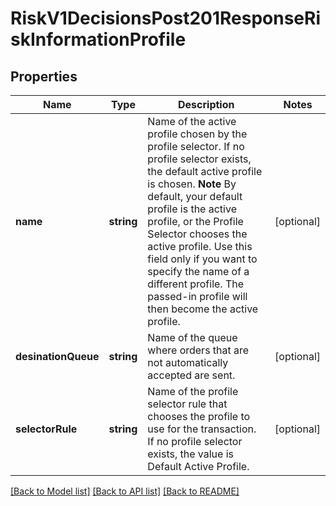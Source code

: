 # RiskV1DecisionsPost201ResponseRiskInformationProfile

## Properties
Name | Type | Description | Notes
------------ | ------------- | ------------- | -------------
**name** | **string** | Name of the active profile chosen by the profile selector. If no profile selector exists, the default active profile is chosen.  **Note** By default, your default profile is the active profile, or the Profile Selector chooses the active profile. Use this field only if you want to specify the name of a different profile. The passed-in profile will then become the active profile. | [optional] 
**desinationQueue** | **string** | Name of the queue where orders that are not automatically accepted are sent. | [optional] 
**selectorRule** | **string** | Name of the profile selector rule that chooses the profile to use for the transaction. If no profile selector exists, the value is Default Active Profile. | [optional] 

[[Back to Model list]](../README.md#documentation-for-models) [[Back to API list]](../README.md#documentation-for-api-endpoints) [[Back to README]](../README.md)


